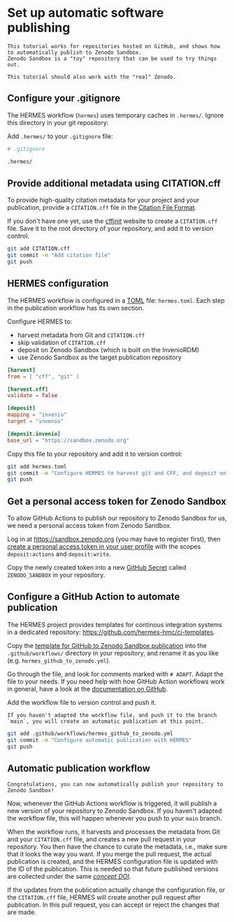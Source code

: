 <!--
SPDX-FileCopyrightText: 2023 German Aerospace Center (DLR), Forschungszentrum Jülich GmbH

SPDX-License-Identifier: CC-BY-SA-4.0
-->

<!-- 
SPDX-FileContributor: Oliver Bertuch
SPDX-FileContributor: Michael Meinel
SPDX-FileContributor: Stephan Druskat
-->

# Set up automatic software publishing
 
```{note}
This tutorial works for repositories hosted on GitHub, and shows how to automatically publish to Zenodo Sandbox.
Zenodo Sandbox is a "toy" repository that can be used to try things out.

This tutorial should also work with the "real" Zenodo.
```
 
## Configure your .gitignore
 
The HERMES workflow (`hermes`) uses temporary caches in `.hermes/`.
Ignore this directory in your git repository: 

Add `.hermes/` to your `.gitignore` file:
 
```bash
# .gitignore

.hermes/
```

## Provide additional metadata using CITATION.cff
 
To provide high-quality citation metadata for your project and your publication,
provide a `CITATION.cff` file in the [Citation File Format](https://citation-file-format.github.io/).

If you don't have one yet,
use the [cffinit](https://citation-file-format.github.io/cff-initializer-javascript/) website
to create a `CITATION.cff` file.
Save it to the root directory of your repository, and add it to version control.

```bash
git add CITATION.cff
git commit -m "Add citation file"
git push
```
 
## HERMES configuration
 
The HERMES workflow is configured in a [TOML](https://toml.io) file: `hermes.toml`.
Each step in the publication workflow has its own section.

Configure HERMES to:

- harvest metadata from Git and `CITATION.cff`
- skip validation of `CITATION.cff`
- deposit on Zenodo Sandbox (which is built on the InvenioRDM)
- use Zenodo Sandbox as the target publication repository

```toml
[harvest]
from = [ "cff", "git" ]

[harvest.cff]
validate = false

[deposit]
mapping = "invenio"
target = "invenio"

[deposit.invenio]
base_url = "https://sandbox.zenodo.org"
```

Copy this file to your repository and add it to version control:

```bash
git add hermes.toml
git commit -m "Configure HERMES to harvest git and CFF, and deposit on Zenodo Sandbox"
git push
```

## Get a personal access token for Zenodo Sandbox

To allow GitHub Actions to publish our repository to Zenodo Sandbox for us,
we need a personal access token from Zenodo Sandbox.

Log in at https://sandbox.zenodo.org (you may have to register first),
then [create a personal access token in your user profile](https://sandbox.zenodo.org/account/settings/applications/tokens/new/)
with the scopes `deposit:actions` and `deposit:write`.

Copy the newly created token into a new [GitHub Secret](https://docs.github.com/en/actions/security-guides/encrypted-secrets#creating-encrypted-secrets-for-a-repository) called `ZENODO_SANDBOX` in your repository.

## Configure a GitHub Action to automate publication 

The HERMES project provides templates for continous integration systems in a dedicated repository:
https://github.com/hermes-hmc/ci-templates.

Copy the [template for GitHub to Zenodo Sandbox publication](https://github.com/hermes-hmc/ci-templates/blob/main/TEMPLATE_hermes_github_to_zenodo.yml)
into the `.github/workflows/` directory in your repository, and rename it as you like (e.g. `hermes_github_to_zenodo.yml`).

Go through the file, and look for comments marked with `# ADAPT`.
Adapt the file to your needs.
If you need help with how GitHub Action workflows work in general,
have a look at the [documentation on GitHub](https://docs.github.com/actions).

Add the workflow file to version control and push it.

```{warning}
If you haven't adapted the workflow file, and push it to the branch `main`, you will create an automatic publication at this point.
```

```bash
git add .github/workflows/hermes_github_to_zenodo.yml
git commit -m "Configure automatic publication with HERMES"
git push
```

## Automatic publication workflow

```{note}
Congratulations, you can now automatically publish your repository to Zenodo Sandbox!
```

Now, whenever the GitHub Actions workflow is triggered, it will publish a new version of your repository to Zenodo Sandbox.
If you haven't adapted the workflow file, this will happen whenever you push to your `main` branch.

<!-- TODO: Add user workflow chart here? -->

When the workflow runs, it harvests and processes the metadata from Git and your `CITATION.cff` file,
and creates a new pull request in your repository.
You then have the chance to curate the metadata, i.e., make sure that it looks the way you want.
If you merge the pull request, the actual publication is created, 
and the HERMES configuration file is updated 
with the ID of the publication.
This is needed so that future published versions are collected under the same [*concept DOI*](https://help.zenodo.org/#versioning).

If the updates from the publication actually change the configuration file, or the `CITATION.cff` file,
HERMES will create another pull request after publication.
In this pull request, you can accept or reject the changes that are made.
